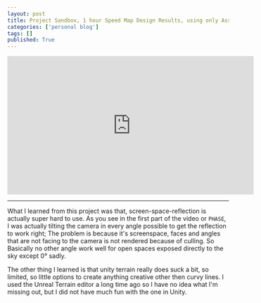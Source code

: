 ```yaml
---
layout: post
title: Project Sandbox, 1 hour Speed Map Design Results, using only Assets from the asset store. A conclusion of what I learned.
categories: ['personal blog']
tags: []
published: True
---
```


<iframe width="560" height="315" src="https://www.youtube.com/embed/03OEpFUg-7U" frameborder="0" allowfullscreen></iframe>

---
What I learned from this project was that, screen-space-reflection is actually super hard to use. As you see in the first part of the video or `PHASE`, I was actually tilting the camera in every angle possible to get the reflection to work right; The problem is because it's screenspace, faces and angles that are not facing to the camera is not rendered because of culling. So Basically no other angle work well for open spaces exposed directly to the sky except 0° sadly.

The other thing I learned is that unity terrain really does suck a bit, so limited, so little options to create anything creative other then curvy lines. I used the Unreal Terrain editor a long time ago so I have no idea what I'm missing out, but I did not have much fun with the one in Unity.